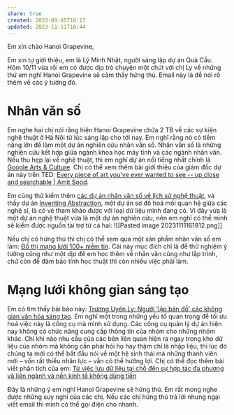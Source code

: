 ```yaml
---
share: true
created: 2023-09-05T16:17
updated: 2023-11-11T16:44
---
```

Em xin chào Hanoi Grapevine,  
  
Em xin tự giới thiệu, em là Lý Minh Nhật, người sáng lập dự án Quả Cầu. Hôm 10/11 vừa rồi em có được dịp trò chuyện một chút với chị Ly về những thứ em nghĩ Hanoi Grapevine sẽ cảm thấy hứng thú. Email này là để nói rõ thêm về các ý tưởng đó.

# Nhân văn số
Em nghe hai chị nói rằng hiện Hanoi Grapevine chứa 2 TB về các sự kiện nghệ thuật ở Hà Nội từ lúc sáng lập cho tới nay. Em nghĩ rằng nó có tiềm năng lớn để làm một dự án nghiên cứu nhân văn số. Nhân văn số là những nghiên cứu kết hợp giữa ngành khoa học máy tính và các ngành nhân văn. Nếu thu hẹp lại về nghệ thuật, thì em nghĩ dự án nổi tiếng nhất chính là [Google Arts &amp; Culture](https://artsandculture.google.com/ "Google Arts &amp; Culture"). Chị có thể xem thêm bài giới thiệu của giám đốc dự án này trên TED: [Every piece of art you've ever wanted to see -- up close and searchable | Amit Sood](https://www.youtube.com/watch?v=cSpOCSVt--k "Every piece of art you've ever wanted to see -- up close and searchable | Amit Sood - YouTube"). 

Em cũng thử kiếm thêm [các dự án nhân văn số về lịch sử nghệ thuật](http://imageresources.weebly.com/digital-humanities-projects.html "Digital humanities projects - Digital Resources Guide"), và thấy dự án [Inventing Abstraction](https://www.moma.org/interactives/exhibitions/2012/inventingabstraction), một dự án sơ đồ hoá mối quan hệ giữa các nghệ sĩ, là có vẻ tham khảo được với loại dữ liệu mình đang có. Vì đây vừa là một dự án nghệ thuật vừa là một dự án nghiên cứu, nên em nghĩ có thể mình sẽ kiếm được nguồn tài trợ từ cả hai:
![[Pasted image 20231111161912.png]]

Nếu chị có hứng thú thì chị có thể xem qua một sản phẩm nhân văn số em làm: [Đồ thị mạng lưới 100+ niềm tin](https://xn--qucu-hr5aza.cc/phan-tich-mot-mang-luoi-100-niem-tin/?utm_source=E+%C2%BB+Hanoi+Grapevine&utm_medium=email&utm_campaign=Nh%C3%A2n+v%C4%83n+s%E1%BB%91). Cái này mục đích chỉ là để thử nghiệm ý tưởng cũng như một dịp để em học thêm về nhân văn cũng như lập trình, chứ còn để đảm bảo tính học thuật thì còn nhiều việc phải làm.

# Mạng lưới không gian sáng tạo
Em có tìm thấy bài báo này: [Trương Uyên Ly: Người 'lập bản đồ' các không gian văn hóa sáng tạo](https://thethaovanhoa.vn/truong-uyen-ly-nguoi-lap-ban-do-cac-khong-gian-van-hoa-sang-tao-20200108143302189.htm "Trương Uyên Ly: Người 'lập bản đồ' các không gian văn hóa sáng tạo"). Em nghĩ một trong những yếu tố quan trọng để tối ưu hoá việc này là công cụ mà mình sử dụng. Các công cụ quản lý dự án hiện nay không có chức năng cung cấp thông tin của nhóm cho những nhóm khác. Chỉ khi nào nhu cầu của các bên liên quan hiện ra ngay trong kho dữ liệu của nhóm mà không cần phải hỏi họ hay thậm chí là nhập liệu, thì lúc đó chúng ta mới có thể bắt đầu nói về một hệ sinh thái mà những thành viên mới – vốn rất thiếu nhân lực – vẫn có thể hưởng lợi. Chị có thể đọc thêm bài viết phân tích của em: [Từ việc lưu dữ liệu tại chỗ đến sự hợp tác đa phương và liên ngành và nền kinh tế không dùng tiền](https://obsidian.quảcầu.cc/%F0%9F%93%90%20d%E1%BB%B1%20%C3%A1n/c%20obsidian,%20qu%E1%BA%A3n%20l%C3%BD%20d%E1%BB%B1%20%C3%A1n%20v%C3%A0%20c%C3%B4ng%20c%E1%BB%A5%20ngh%C4%A9/9%20blog/t%E1%BB%AB%20vi%E1%BB%87c%20l%C6%B0u%20d%E1%BB%AF%20li%E1%BB%87u%20t%E1%BA%A1i%20ch%E1%BB%97%20%C4%91%E1%BA%BFn%20s%E1%BB%B1%20h%E1%BB%A3p%20t%C3%A1c%20%C4%91a%20ph%C6%B0%C6%A1ng%20v%C3%A0%20li%C3%AAn%20ng%C3%A0nh%20v%C3%A0%20n%E1%BB%81n%20kinh%20t%E1%BA%BF%20kh%C3%B4ng%20d%C3%B9ng%20ti%E1%BB%81n/?utm_source=E+%C2%BB+Hanoi+Grapevine&utm_medium=email&utm_campaign=C%C3%B4ng+c%E1%BB%A5+cho+h%E1%BB%87+sinh+th%C3%A1i)

Đây là những ý em nghĩ Hanoi Grapevine sẽ hứng thú. Em rất mong nghe được những suy nghĩ của các chị. Nếu các chị hứng thú trả lời nhưng ngại viết email thì mình có thể gọi điện cho nhanh.